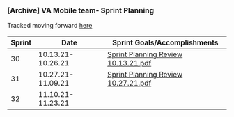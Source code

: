 ### [Archive] VA Mobile team- Sprint Planning

Tracked moving forward [here](https://github.com/department-of-veterans-affairs/va.gov-team/blob/master/products/va-mobile-app/product/sprint-summary.md)

| Sprint | Date | Sprint Goals/Accomplishments | 
| --- | --- | --- |
| 30| 10.13.21-10.26.21 |[Sprint Planning Review 10.13.21.pdf](https://github.com/department-of-veterans-affairs/va.gov-team/files/7442880/Sprint.Planning.Review.10.13.21.pdf)|
| 31| 10.27.21-11.09.21 | [Sprint Planning Review 10.27.21.pdf](https://github.com/department-of-veterans-affairs/va.gov-team/files/7442720/Sprint.Planning.Review.10.27.21.pdf)
| 32| 11.10.21-11.23.21 || |




















